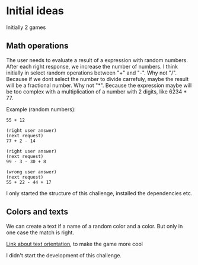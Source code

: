 # Initial ideas

Initially 2 games

## Math operations

The user needs to evaluate a result of a expression with random numbers. After each right response, we increase the number of numbers. I think initially in select random operations between "+" and "-". Why not "/". Because if we dont select the number to divide carrefuly, maybe the result will be a fractional number. Why not "*". Because the expression maybe will be too complex with a multiplication of a number with 2 digits, like 6234 * 77.

Example (random numbers):

```
55 + 12

(right user answer)
(next request)
77 + 2 - 14

(right user answer)
(next request)
99 - 3 - 30 + 8 

(wrong user answer)
(next request)
55 + 22 - 44 + 17
```

I only started the structure of this challenge, installed the dependencies etc.

## Colors and texts

We can create a text if a name of a random color and a color. But only in one case the match is right.

[Link about text orientation](https://developer.mozilla.org/en-US/docs/Web/CSS/text-orientation), to make the game more cool

I didn't start the development of this challenge.